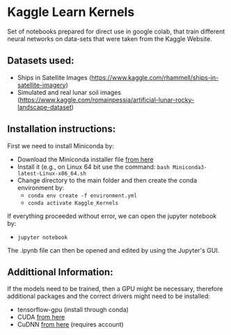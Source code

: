# Kaggle Learn Kernels
Set of notebooks prepared for direct use in google colab, that train different neural networks on data-sets that were taken from the Kaggle Website.

## Datasets used:
  * Ships in Satellite Images (https://www.kaggle.com/rhammell/ships-in-satellite-imagery)
  * Simulated and real lunar soil images (https://www.kaggle.com/romainpessia/artificial-lunar-rocky-landscape-dataset)

## Installation instructions:
First we need to install Miniconda by:

* Download the Miniconda installer file [from here](https://docs.conda.io/en/latest/miniconda.html)
* Install it (e.g., on Linux 64 bit use the command: ``` bash Miniconda3-latest-Linux-x86_64.sh ```
* Change directory to the main folder and then create the conda environment by:
  * ``` conda env create -f environment.yml ```
  * ``` conda activate Kaggle_Kernels ```

If everything proceeded without error, we can open the jupyter notebook by:

* ```jupyter notebook ```

The .ipynb file can then be opened and edited by using the Jupyter's GUI.

## Addittional Information:
If the models need to be trained, then a GPU might be necessary, therefore additional packages and the correct drivers might need to be installed:
* tensorflow-gpu (install through conda)
* CUDA [from here](https://developer.nvidia.com/cuda-downloads)
* CuDNN [from here](https://developer.nvidia.com/cudnn) (requires account)